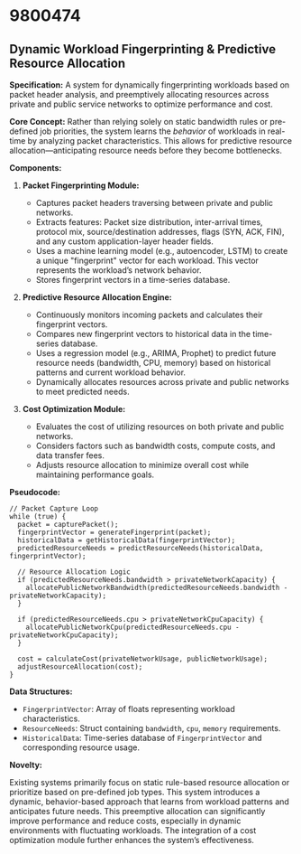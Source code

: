 # 9800474

## Dynamic Workload Fingerprinting & Predictive Resource Allocation

**Specification:** A system for dynamically fingerprinting workloads based on packet header analysis, and preemptively allocating resources across private and public service networks to optimize performance and cost.

**Core Concept:**  Rather than relying solely on static bandwidth rules or pre-defined job priorities, the system learns the *behavior* of workloads in real-time by analyzing packet characteristics. This allows for predictive resource allocation—anticipating resource needs before they become bottlenecks.

**Components:**

1.  **Packet Fingerprinting Module:**
    *   Captures packet headers traversing between private and public networks.
    *   Extracts features: Packet size distribution, inter-arrival times, protocol mix, source/destination addresses, flags (SYN, ACK, FIN), and any custom application-layer header fields.
    *   Uses a machine learning model (e.g., autoencoder, LSTM) to create a unique "fingerprint" vector for each workload. This vector represents the workload’s network behavior.
    *   Stores fingerprint vectors in a time-series database.

2.  **Predictive Resource Allocation Engine:**
    *   Continuously monitors incoming packets and calculates their fingerprint vectors.
    *   Compares new fingerprint vectors to historical data in the time-series database.
    *   Uses a regression model (e.g., ARIMA, Prophet) to predict future resource needs (bandwidth, CPU, memory) based on historical patterns and current workload behavior.
    *   Dynamically allocates resources across private and public networks to meet predicted needs.

3.  **Cost Optimization Module:**
    *   Evaluates the cost of utilizing resources on both private and public networks.
    *   Considers factors such as bandwidth costs, compute costs, and data transfer fees.
    *   Adjusts resource allocation to minimize overall cost while maintaining performance goals.

**Pseudocode:**

```
// Packet Capture Loop
while (true) {
  packet = capturePacket();
  fingerprintVector = generateFingerprint(packet);
  historicalData = getHistoricalData(fingerprintVector);
  predictedResourceNeeds = predictResourceNeeds(historicalData, fingerprintVector);

  // Resource Allocation Logic
  if (predictedResourceNeeds.bandwidth > privateNetworkCapacity) {
    allocatePublicNetworkBandwidth(predictedResourceNeeds.bandwidth - privateNetworkCapacity);
  }

  if (predictedResourceNeeds.cpu > privateNetworkCpuCapacity) {
    allocatePublicNetworkCpu(predictedResourceNeeds.cpu - privateNetworkCpuCapacity);
  }

  cost = calculateCost(privateNetworkUsage, publicNetworkUsage);
  adjustResourceAllocation(cost);
}
```

**Data Structures:**

*   `FingerprintVector`: Array of floats representing workload characteristics.
*   `ResourceNeeds`: Struct containing `bandwidth`, `cpu`, `memory` requirements.
*   `HistoricalData`: Time-series database of `FingerprintVector` and corresponding resource usage.

**Novelty:**

Existing systems primarily focus on static rule-based resource allocation or prioritize based on pre-defined job types. This system introduces a dynamic, behavior-based approach that learns from workload patterns and anticipates future needs. This preemptive allocation can significantly improve performance and reduce costs, especially in dynamic environments with fluctuating workloads. The integration of a cost optimization module further enhances the system’s effectiveness.